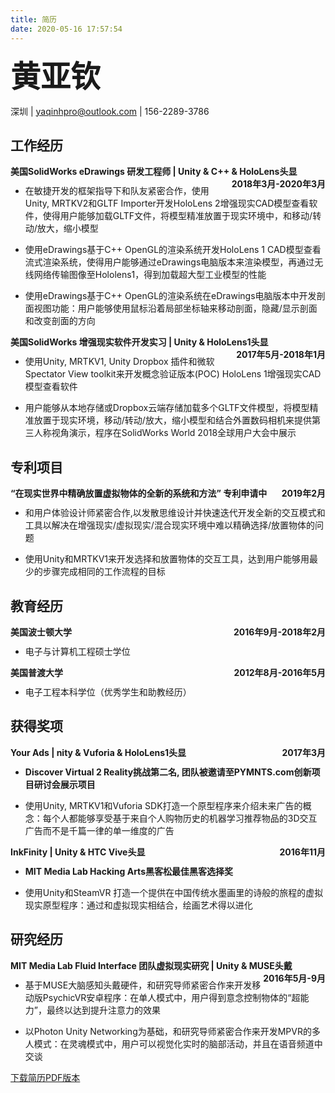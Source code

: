 ```yaml
---
title: 简历
date: 2020-05-16 17:57:54
---
```


<font size=14>__黄亚钦__ </font> 

深圳&nbsp;|&nbsp;yaqinhpro@outlook.com&nbsp;|&nbsp;156-2289-3786

## 工作经历

__<div style="float:left;">美国SolidWorks eDrawings 研发工程师 | Unity & C++ & HoloLens头显</div> <div style="float:right;">2018年3月-2020年3月</div></br>__     

- 在敏捷开发的框架指导下和队友紧密合作，使用Unity, MRTKV2和GLTF Importer开发HoloLens 2增强现实CAD模型查看软件，使得用户能够加载GLTF文件，将模型精准放置于现实环境中，和移动/转动/放大，缩小模型

- 使用eDrawings基于C++ OpenGL的渲染系统开发HoloLens 1 CAD模型查看流式渲染系统，使得用户能够通过eDrawings电脑版本来渲染模型，再通过无线网络传输图像至Hololens1，得到加载超大型工业模型的性能

- 使用eDrawings基于C++ OpenGL的渲染系统在eDrawings电脑版本中开发剖面视图功能：用户能够使用鼠标沿着局部坐标轴来移动剖面，隐藏/显示剖面和改变剖面的方向

__<div style="float:left;">美国SolidWorks 增强现实软件开发实习 | Unity & HoloLens1头显</div> <div style="float:right;">2017年5月-2018年1月</div></br>__

- 使用Unity, MRTKV1, Unity Dropbox 插件和微软Spectator View toolkit来开发概念验证版本(POC) HoloLens 1增强现实CAD模型查看软件

- 用户能够从本地存储或Dropbox云端存储加载多个GLTF文件模型，将模型精准放置于现实环境，移动/转动/放大，缩小模型和结合外置数码相机来提供第三人称视角演示，程序在SolidWorks World 2018全球用户大会中展示

## 专利项目

__<div style="float:left;">“在现实世界中精确放置虚拟物体的全新的系统和方法” 专利申请中</div> <div style="float:right;">2019年2月</div></br>__

- 和用户体验设计师紧密合作,以发散思维设计并快速迭代开发全新的交互模式和工具以解决在增强现实/虚拟现实/混合现实环境中难以精确选择/放置物体的问题

- 使用Unity和MRTKV1来开发选择和放置物体的交互工具，达到用户能够用最少的步骤完成相同的工作流程的目标

## 教育经历

__<div style="float:left;">美国波士顿大学</div> <div style="float:right;">2016年9月-2018年2月</div></br>__

- 电子与计算机工程硕士学位

__<div style="float:left;">美国普渡大学</div> <div style="float:right;">2012年8月-2016年5月</div></br>__

- 电子工程本科学位（优秀学生和助教经历）

## 获得奖项

__<div style="float:left;">Your Ads | nity & Vuforia & HoloLens1头显</div> <div style="float:right;">2017年3月</div></br>__

- __Discover Virtual 2 Reality挑战第二名, 团队被邀请至PYMNTS.com创新项目研讨会展示项目__

- 使用Unity, MRTKV1和Vuforia SDK打造一个原型程序来介绍未来广告的概念：每个人都能够享受基于来自个人购物历史的机器学习推荐物品的3D交互广告而不是千篇一律的单一维度的广告

__<div style="float:left;">InkFinity | Unity & HTC Vive头显</div> <div style="float:right;">2016年11月</div></br>__

- __MIT Media Lab Hacking Arts黑客松最佳黑客选择奖__

- 使用Unity和SteamVR 打造一个提供在中国传统水墨画里的诗般的旅程的虚拟现实原型程序：通过和虚拟现实相结合，绘画艺术得以进化

## 研究经历

__<div style="float:left;">MIT Media Lab Fluid Interface 团队虚拟现实研究 | Unity & MUSE头戴</div> <div style="float:right;">2016年5月-9月</div></br>__

- 基于MUSE大脑感知头戴硬件，和研究导师紧密合作来开发移动版PsychicVR安卓程序：在单人模式中，用户得到意念控制物体的“超能力”，最终以达到提升注意力的效果

- 以Photon Unity Networking为基础，和研究导师紧密合作来开发MPVR的多人模式：在灵魂模式中，用户可以视觉化实时的脑部活动，并且在语音频道中交谈

[下载简历PDF版本](/zh/documents/个人简历-黄亚钦.pdf)